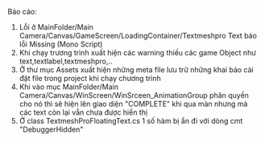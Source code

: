 Báo cáo:
1) Lỗi ở MainFolder/Main Camera/Canvas/GameScreen/LoadingContainer/Textmeshpro Text báo lỗi Missing (Mono Script)
2) Khi chạy trương trình xuất hiện các warning thiếu các game Object như text,textlabel,textmeshpro,..
3) Ở thư mục Assets xuất hiện những meta file lưu trữ những khai báo cài đặt file trong project khi chạy chương trình
4) Khi vào mục MainFolder/Main Camera/Canvas/WinScreen/WinSrceen_AnimationGroup phân quyền cho nó thì sẽ hiện lên giao 
diện "COMPLETE" khi qua màn nhưng mà các text còn lại vẫn chưa được hiển thị
5) Ở class TextmeshProFloatingText.cs 1 số hàm bị ẩn đi với dòng cmt "DebuggerHidden"
